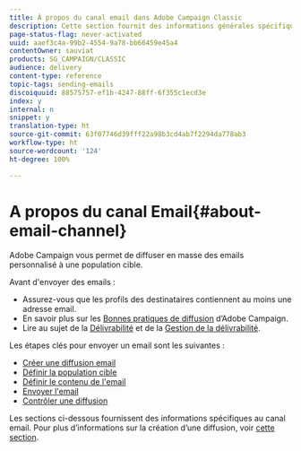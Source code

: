 ```yaml
---
title: À propos du canal email dans Adobe Campaign Classic
description: Cette section fournit des informations générales spécifiques au canal email dans Adobe Campaign Classic.
page-status-flag: never-activated
uuid: aaef3c4a-99b2-4554-9a78-bb66459e45a4
contentOwner: sauviat
products: SG_CAMPAIGN/CLASSIC
audience: delivery
content-type: reference
topic-tags: sending-emails
discoiquuid: 88575757-ef1b-4247-88ff-6f355c1ecd3e
index: y
internal: n
snippet: y
translation-type: ht
source-git-commit: 63f07746d39fff22a98b3cd4ab7f2294da778ab3
workflow-type: ht
source-wordcount: '124'
ht-degree: 100%

---
```



# A propos du canal Email{#about-email-channel}

Adobe Campaign vous permet de diffuser en masse des emails personnalisé à une population cible.

Avant d&#39;envoyer des emails :

* Assurez-vous que les profils des destinataires contiennent au moins une adresse email.
* En savoir plus sur les [Bonnes pratiques de diffusion](../../delivery/using/delivery-best-practices.md) d’Adobe Campaign.
* Lire au sujet de la [Délivrabilité](../../delivery/using/about-deliverability.md) et de la [Gestion de la délivrabilité](https://helpx.adobe.com/fr/campaign/kb/acc-deliverability.html).

Les étapes clés pour envoyer un email sont les suivantes :

* [Créer une diffusion email](../../delivery/using/creating-an-email-delivery.md)
* [Définir la population cible](../../delivery/using/steps-defining-the-target-population.md)
* [Définir le contenu de l&#39;email](../../delivery/using/defining-the-email-content.md)
* [Envoyer l&#39;email](../../delivery/using/sending-messages.md)
* [Contrôler une diffusion](../../delivery/using/monitoring-a-delivery.md)

Les sections ci-dessous fournissent des informations spécifiques au canal email. Pour plus d’informations sur la création d’une diffusion, voir [cette section](../../delivery/using/steps-about-delivery-creation-steps.md).